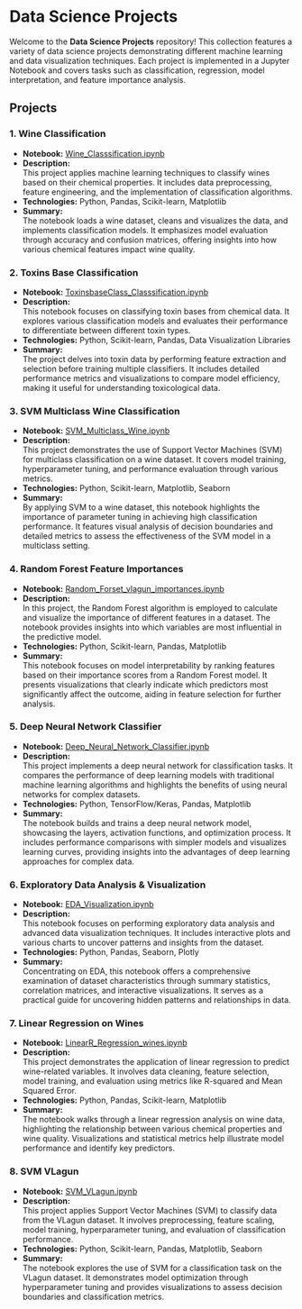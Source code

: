 # Data Science Projects

Welcome to the **Data Science Projects** repository! This collection features a variety of data science projects demonstrating different machine learning and data visualization techniques. Each project is implemented in a Jupyter Notebook and covers tasks such as classification, regression, model interpretation, and feature importance analysis.

## Projects

### 1. Wine Classification
- **Notebook:** [Wine_Classsification.ipynb](https://github.com/pawelleszczynski111/Data_science_projects/blob/main/Wine_Classsification.ipynb)
- **Description:**  
  This project applies machine learning techniques to classify wines based on their chemical properties. It includes data preprocessing, feature engineering, and the implementation of classification algorithms.
- **Technologies:** Python, Pandas, Scikit-learn, Matplotlib
- **Summary:**  
  The notebook loads a wine dataset, cleans and visualizes the data, and implements classification models. It emphasizes model evaluation through accuracy and confusion matrices, offering insights into how various chemical features impact wine quality.

### 2. Toxins Base Classification
- **Notebook:** [ToxinsbaseClass_Classsification.ipynb](https://github.com/pawelleszczynski111/Data_science_projects/blob/main/ToxinsbaseClass_Classsification.ipynb)
- **Description:**  
  This notebook focuses on classifying toxin bases from chemical data. It explores various classification models and evaluates their performance to differentiate between different toxin types.
- **Technologies:** Python, Scikit-learn, Pandas, Data Visualization Libraries
- **Summary:**  
  The project delves into toxin data by performing feature extraction and selection before training multiple classifiers. It includes detailed performance metrics and visualizations to compare model efficiency, making it useful for understanding toxicological data.

### 3. SVM Multiclass Wine Classification
- **Notebook:** [SVM_Multiclass_Wine.ipynb](https://github.com/pawelleszczynski111/Data_science_projects/blob/main/SVM_Multiclass_Wine.ipynb)
- **Description:**  
  This project demonstrates the use of Support Vector Machines (SVM) for multiclass classification on a wine dataset. It covers model training, hyperparameter tuning, and performance evaluation through various metrics.
- **Technologies:** Python, Scikit-learn, Matplotlib, Seaborn
- **Summary:**  
  By applying SVM to a wine dataset, this notebook highlights the importance of parameter tuning in achieving high classification performance. It features visual analysis of decision boundaries and detailed metrics to assess the effectiveness of the SVM model in a multiclass setting.

### 4. Random Forest Feature Importances
- **Notebook:** [Random_Forset_vlagun_importances.ipynb](https://github.com/pawelleszczynski111/Data_science_projects/blob/main/Random_Forset_vlagun_importances.ipynb)
- **Description:**  
  In this project, the Random Forest algorithm is employed to calculate and visualize the importance of different features in a dataset. The notebook provides insights into which variables are most influential in the predictive model.
- **Technologies:** Python, Scikit-learn, Pandas, Matplotlib
- **Summary:**  
  This notebook focuses on model interpretability by ranking features based on their importance scores from a Random Forest model. It presents visualizations that clearly indicate which predictors most significantly affect the outcome, aiding in feature selection for further analysis.

### 5. Deep Neural Network Classifier
- **Notebook:** [Deep_Neural_Network_Classifier.ipynb](https://github.com/pawelleszczynski111/Data_science_projects/blob/main/Deep_Neural_Network_Classifier.ipynb)
- **Description:**  
  This project implements a deep neural network for classification tasks. It compares the performance of deep learning models with traditional machine learning algorithms and highlights the benefits of using neural networks for complex datasets.
- **Technologies:** Python, TensorFlow/Keras, Pandas, Matplotlib
- **Summary:**  
  The notebook builds and trains a deep neural network model, showcasing the layers, activation functions, and optimization process. It includes performance comparisons with simpler models and visualizes learning curves, providing insights into the advantages of deep learning approaches for complex data.

### 6. Exploratory Data Analysis & Visualization
- **Notebook:** [EDA_Visualization.ipynb](https://github.com/pawelleszczynski111/Data_science_projects/blob/main/EDA_Visualization.ipynb)
- **Description:**  
  This notebook focuses on performing exploratory data analysis and advanced data visualization techniques. It includes interactive plots and various charts to uncover patterns and insights from the dataset.
- **Technologies:** Python, Pandas, Seaborn, Plotly
- **Summary:**  
  Concentrating on EDA, this notebook offers a comprehensive examination of dataset characteristics through summary statistics, correlation matrices, and interactive visualizations. It serves as a practical guide for uncovering hidden patterns and relationships in data.

### 7. Linear Regression on Wines
- **Notebook:** [LinearR_Regression_wines.ipynb](https://github.com/pawelleszczynski111/Data_science_projects/blob/main/LinearR_Regression_wines.ipynb)
- **Description:**  
  This project demonstrates the application of linear regression to predict wine-related variables. It involves data cleaning, feature selection, model training, and evaluation using metrics like R-squared and Mean Squared Error.
- **Technologies:** Python, Pandas, Scikit-learn, Matplotlib
- **Summary:**  
  The notebook walks through a linear regression analysis on wine data, highlighting the relationship between various chemical properties and wine quality. Visualizations and statistical metrics help illustrate model performance and identify key predictors.

### 8. SVM VLagun
- **Notebook:** [SVM_VLagun.ipynb](https://github.com/pawelleszczynski111/Data_science_projects/blob/main/SVM_VLagun.ipynb)
- **Description:**  
  This project applies Support Vector Machines (SVM) to classify data from the VLagun dataset. It involves preprocessing, feature scaling, model training, hyperparameter tuning, and evaluation of classification performance.
- **Technologies:** Python, Scikit-learn, Pandas, Matplotlib, Seaborn
- **Summary:**  
  The notebook explores the use of SVM for a classification task on the VLagun dataset. It demonstrates model optimization through hyperparameter tuning and provides visualizations to assess decision boundaries and classification metrics.
